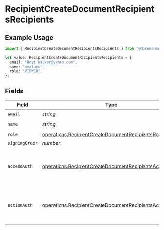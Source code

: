# RecipientCreateDocumentRecipientsRecipients

## Example Usage

```typescript
import { RecipientCreateDocumentRecipientsRecipients } from "@documenso/sdk-typescript/models/operations";

let value: RecipientCreateDocumentRecipientsRecipients = {
  email: "Hoyt.Walker@yahoo.com",
  name: "<value>",
  role: "VIEWER",
};
```

## Fields

| Field                                                                                                                            | Type                                                                                                                             | Required                                                                                                                         | Description                                                                                                                      |
| -------------------------------------------------------------------------------------------------------------------------------- | -------------------------------------------------------------------------------------------------------------------------------- | -------------------------------------------------------------------------------------------------------------------------------- | -------------------------------------------------------------------------------------------------------------------------------- |
| `email`                                                                                                                          | *string*                                                                                                                         | :heavy_check_mark:                                                                                                               | N/A                                                                                                                              |
| `name`                                                                                                                           | *string*                                                                                                                         | :heavy_check_mark:                                                                                                               | N/A                                                                                                                              |
| `role`                                                                                                                           | [operations.RecipientCreateDocumentRecipientsRole](../../models/operations/recipientcreatedocumentrecipientsrole.md)             | :heavy_check_mark:                                                                                                               | N/A                                                                                                                              |
| `signingOrder`                                                                                                                   | *number*                                                                                                                         | :heavy_minus_sign:                                                                                                               | N/A                                                                                                                              |
| `accessAuth`                                                                                                                     | [operations.RecipientCreateDocumentRecipientsAccessAuth](../../models/operations/recipientcreatedocumentrecipientsaccessauth.md) | :heavy_minus_sign:                                                                                                               | The type of authentication required for the recipient to access the document.                                                    |
| `actionAuth`                                                                                                                     | [operations.RecipientCreateDocumentRecipientsActionAuth](../../models/operations/recipientcreatedocumentrecipientsactionauth.md) | :heavy_minus_sign:                                                                                                               | The type of authentication required for the recipient to sign the document.                                                      |